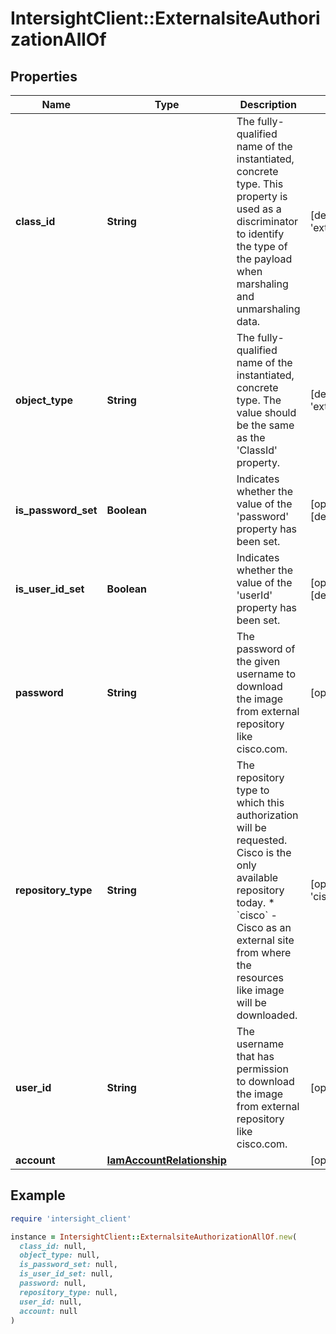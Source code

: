 # IntersightClient::ExternalsiteAuthorizationAllOf

## Properties

| Name | Type | Description | Notes |
| ---- | ---- | ----------- | ----- |
| **class_id** | **String** | The fully-qualified name of the instantiated, concrete type. This property is used as a discriminator to identify the type of the payload when marshaling and unmarshaling data. | [default to &#39;externalsite.Authorization&#39;] |
| **object_type** | **String** | The fully-qualified name of the instantiated, concrete type. The value should be the same as the &#39;ClassId&#39; property. | [default to &#39;externalsite.Authorization&#39;] |
| **is_password_set** | **Boolean** | Indicates whether the value of the &#39;password&#39; property has been set. | [optional][readonly][default to false] |
| **is_user_id_set** | **Boolean** | Indicates whether the value of the &#39;userId&#39; property has been set. | [optional][readonly][default to false] |
| **password** | **String** | The password of the given username to download the image from external repository like cisco.com. | [optional] |
| **repository_type** | **String** | The repository type to which this authorization will be requested. Cisco is the only available repository today. * &#x60;cisco&#x60; - Cisco as an external site from where the resources like image will be downloaded. | [optional][default to &#39;cisco&#39;] |
| **user_id** | **String** | The username that has permission to download the image from external repository like cisco.com. | [optional] |
| **account** | [**IamAccountRelationship**](IamAccountRelationship.md) |  | [optional] |

## Example

```ruby
require 'intersight_client'

instance = IntersightClient::ExternalsiteAuthorizationAllOf.new(
  class_id: null,
  object_type: null,
  is_password_set: null,
  is_user_id_set: null,
  password: null,
  repository_type: null,
  user_id: null,
  account: null
)
```

